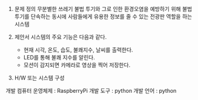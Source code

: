 1. 문제 정의
  무분별한 쓰레기 불법 투기와 그로 인한 환경오염을 예방하기 위해 
  불법 투기를 단속하는 동시에 사람들에게 유용한 정보를 줄 수 있는
  전광판 역할을 하는 시스템

2. 제안서 
   시스템의 주요 기능은 다음과 같다.
    - 현재 시각, 온도, 습도, 불쾌지수, 날씨를 출력한다.
    - LED를 통해 불쾌 지수를 알린다.
    - 모션이 감지되면 카메라로 영상을 찍어 저장한다. 

3. H/W 또는 시스템 구성

개발 컴퓨터 운영체제 : RaspberryPi
개발 도구 : python
개발 언어 : python
